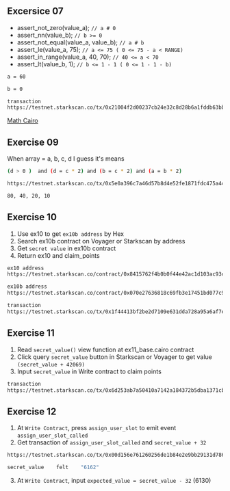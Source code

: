
## Excersice 07

- assert_not_zero(value_a); `// a # 0`
- assert_nn(value_b); `// b >= 0`
- assert_not_equal(value_a, value_b); `// a # b`
- assert_le(value_a, 75); `// a <= 75 ( 0 <= 75 - a < RANGE)`
- assert_in_range(value_a, 40, 70); `// 40 <= a < 70`
- assert_lt(value_b, 1); `// b <= 1 - 1 ( 0 <= 1 - 1 - b)`

```sh
a = 60

b = 0

transaction
https://testnet.starkscan.co/tx/0x21004f2d00237cb24e32c8d28b6a1fddb63bb8a673b07a057c995dee8a75fb8
```

[Math Cairo](https://github.com/starkware-libs/cairo-lang/blob/master/src/starkware/cairo/common/math.cairo)

## Exercise 09

When array =  a, b, c, d  I guess it's means

```sh
(d > 0 )  and (d = c * 2) and (b = c * 2) and (a = b * 2)

https://testnet.starkscan.co/tx/0x5e0a396c7a46d57b8d4e52fe1871fdc475a4438ed6e2a32ab83bc1ec2d697c#overview

80, 40, 20, 10
```

## Exercise 10

1. Use ex10 to get `ex10b address` by Hex
2. Search ex10b contract on Voyager or Starkscan by address
3. Get `secret value` in ex10b contract
4. Return ex10 and claim_points

```sh
ex10 address
https://testnet.starkscan.co/contract/0x8415762f4b0b0f44e42ac1d103ac93c3ea94450a15bb65b99bbcc816a9388#write-contract

ex10b address
https://testnet.starkscan.co/contract/0x070e27636818c69fb3e17451bd077c971524cb2a5a38e79b2d8a09034b7e1a9c#read-contract

transaction
https://testnet.starkscan.co/tx/0x1f44413bf2be2d7109e631dda728a95a6af7ed6bf175a061a06af95de64572c
```
## Exercise 11

1. Read `secret_value()` view function at ex11_base.cairo contract
2. Click query `secret_value` button in Starkscan or Voyager to get value `(secret_value + 42069)`
3. Input `secret_value` in Write contract to claim points

```sh
transaction
https://testnet.starkscan.co/tx/0x6d253ab7a50410a7142a184372b5dba1371cbac7b415e08ea2d24a153349065#overview
```

## Exercise 12

1. At `Write Contract`, press `assign_user_slot` to emit event `assign_user_slot_called`
2. Get transaction of `assign_user_slot_called` and `secret_value + 32`

```sh
https://testnet.starkscan.co/tx/0x00d156e761260256de1b84e2e9bb29131d7868ed6e731fc839cf8155308b459e

secret_value	felt	"6162"
```

3. At `Write Contract`, input `expected_value = secret_value - 32`  (6130)




